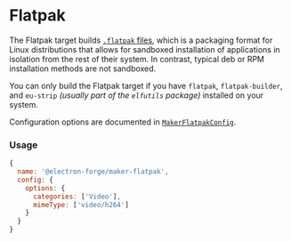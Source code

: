 # Flatpak

The Flatpak target builds [`.flatpak` files](http://flatpak.org/), which is a packaging format for Linux distributions that allows for sandboxed installation of applications in isolation from the rest of their system. In contrast, typical deb or RPM installation methods are not sandboxed.

You can only build the Flatpak target if you have `flatpak`, `flatpak-builder`, and `eu-strip` _\(usually part of the `elfutils` package\)_ installed on your system.

Configuration options are documented in [`MakerFlatpakConfig`](https://js.electronforge.io/maker/flatpak/interfaces/makerflatpakconfig.html).

### Usage

```javascript
{
  name: '@electron-forge/maker-flatpak',
  config: {
    options: {
      categories: ['Video'],
      mimeType: ['video/h264']
    }
  }
}
```

